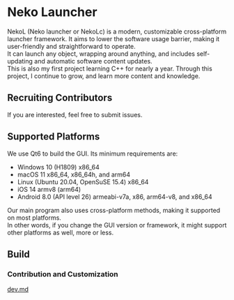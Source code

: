 # Neko Launcher

NekoL (Neko launcher or NekoLc) is a modern, customizable cross-platform launcher framework. It aims to lower the software usage barrier, making it user-friendly and straightforward to operate.  
It can launch any object, wrapping around anything, and includes self-updating and automatic software content updates.  
This is also my first project learning C++ for nearly a year. Through this project, I continue to grow, and learn more content and knowledge.

## Recruiting Contributors

If you are interested, feel free to submit issues.

## Supported Platforms

We use Qt6 to build the GUI. Its minimum requirements are:

- Windows 10 (H1809) x86_64
- macOS 11 x86_64, x86_64h, and arm64
- Linux (Ubuntu 20.04, OpenSuSE 15.4) x86_64
- iOS 14 armv8 (arm64)
- Android 8.0 (API level 26) armeabi-v7a, x86, arm64-v8, and x86_64

Our main program also uses cross-platform methods, making it supported on most platforms.  
In other words, if you change the GUI version or framework, it might support other platforms as well, more or less.

## Build

### Contribution and Customization

[dev.md](doc/dev.md)
